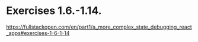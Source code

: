# Exercises 1.6.-1.14.

https://fullstackopen.com/en/part1/a_more_complex_state_debugging_react_apps#exercises-1-6-1-14

